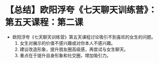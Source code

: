 # 【总结】欧阳浮夸《七天聊天训练营》：第五天课程：第二课

-   欧阳浮夸《七天聊天训练营》第五天课程讨论吸引不到喜欢的女生的问题。
    1.  女生对展示的价值不感兴趣或对你本人不感兴趣。
    2.  建议改造形象，提升朋友圈高级感，再尝试与女生聊天。
    3.  重点在于提升自身形象和社交圈，增加吸引力。
